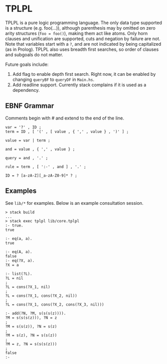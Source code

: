 
# TPLPL

TPLPL is a pure logic programming language. The only data type supported is
a structure (e.g. foo(...)), although parenthesis may by omitted on zero arity
structures (`foo = foo()`), making them act like atoms. Only horn clauses and
unification are supported, cuts and negation by failure are not. Note that
variables start with a `?`, and are not indicated by being capitalized (as in
Prolog). TPLPL also uses breadth first searches, so order of clauses and
subgoals do not matter.

Future goals include:
1. Add flag to enable depth first search. Right now, it can be enabled by
   changing `queryBF` to `queryDF` in `Main.hs`.
2. Add readline support. Currently stack complains if it is used as a
   dependency.

## EBNF Grammar

Comments begin with # and extend to the end of the line.

```
var = '?' , ID ;
term = ID , [ '(' , [ value , { ',' , value } , ')' ] ;

value = var | term ;

and = value , { ',' , value } ;

query = and , '.' ;

rule = term , [ ':-' , and ] , '.' ;

ID = ? [a-zA-Z][_a-zA-Z0-9]* ? ;
```

## Examples

See `lib/*` for examples. Below is an example consultation session.

```
> stack build
...
> stack exec tplpl lib/core.tplpl
:- true.
true

:- eq(a, a).
true

:- eq(A, a).
false
:- eq(?X, a).
?X = a

:- list(?L).
?L = nil
;
?L = cons(?X_1, nil)
;
?L = cons(?X_1, cons(?X_2, nil))
;
?L = cons(?X_1, cons(?X_2, cons(?X_3, nil)))

:- add(?N, ?M, s(s(s(z)))).
?M = s(s(s(z))), ?N = z
;
?M = s(s(z)), ?N = s(z)
;
?M = s(z), ?N = s(s(z))
;
?M = z, ?N = s(s(s(z)))
;
false
:-
```
